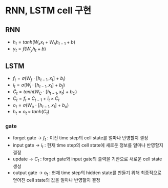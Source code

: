 # RNN, LSTM cell 구현
## RNN
- $h_t = tanh(W_x x_t + W_h h_{t-1} + b)$
- $y_t = f(W_y h_t + b)$

## LSTM
- $f_t = \sigma(W_f \ \cdot \ [h_{t-1}, x_t] \ + \ b_i)$
- $i_t = \sigma(W_i \ \cdot \ [h_{t-1}, x_t] \ + \ b_f)$
- $\tilde{C}_t = tanh(W_C \ \cdot \ [h_{t-1}, x_t] \ + \ b_C)$
- $C_t = f_t \times C_{t-1} \ + \ i_t \times \tilde{C}_t$
- $o_t = \sigma(W_o \ \cdot \ [h_{t-1}, x_t] \ + \ b_o)$
- $h_t = o_t \times tanh(C_t)$

### gate
- forget gate → $f_t$ : 이전 time step의 cell state를 얼마나 반영할지 결정
- input gate → $i_t$ : 현재 time step의 cell state에 새로운 정보를 얼마나 반영할지 결정
- update → $C_t$ : forget gate와 input gate의 출력을 기반으로 새로운 cell state 생성
- output gate → $o_t$ : 현재 time step의 hidden state를 만들기 위해 최종적으로 얻어진 cell state의 값을 얼마나 반영할지 결정